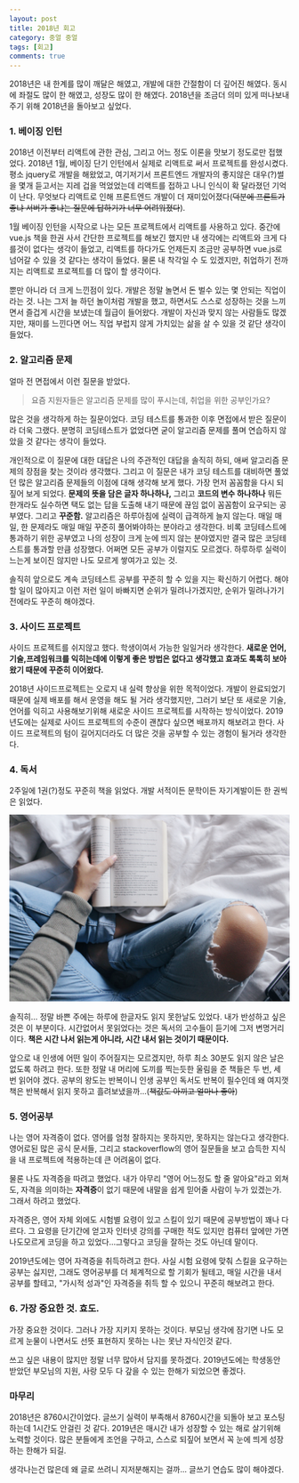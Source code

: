 ```yaml
---
layout: post
title: 2018년 회고
category: 중얼 중얼
tags: [회고]
comments: true
---
```


2018년은 내 한계를 많이 깨달은 해였고, 개발에 대한 간절함이 더 깊어진 해였다. 동시에 좌절도 많이 한 해였고, 성장도 많이 한 해였다. 2018년을 조금더 의미 있게 떠나보내주기 위해 2018년을 돌아보고 싶었다.

### 1. 베이징 인턴
2018년 이전부터 리액트에 관한 관심, 그리고 어느 정도 이론을 맛보기 정도로만 접했었다. 2018년 1월, 베이징 단기 인턴에서 실제로 리액트로 써서 프로젝트를 완성시켰다. 평소 jquery로 개발을 해왔었고, 여기저기서 프론트엔드 개발자의 좋지않은 대우(?)썰을 몇개 듣고서는 지레 겁을 먹었었는데 리액트를 접하고 나니 인식이 확 달라졌던 기억이 난다. 무엇보다 리액트로 인해 프론트엔드 개발이 더 재미있어졌다(~~덕분에 프론트가 좋냐 서버가 좋냐는 질문에 답하기가 너무 어려워졌다~~).

1월 베이징 인턴을 시작으로 나는 모든 프로젝트에서 리액트를 사용하고 있다. 중간에 vue.js 책을 한권 사서 간단한 프로젝트를 해보긴 했지만 내 생각에는 리액트와 크게 다를것이 없다는 생각이 들었고, 리액트를 하다가도 언제든지 조금만 공부하면 vue.js로 넘어갈 수 있을 것 같다는 생각이 들었다. 물론 내 착각일 수 도 있겠지만, 취업하기 전까지는 리액트로 프로젝트를 더 많이 할 생각이다. 

뿐만 아니라 더 크게 느낀점이 있다. 개발은 정말 놀면서 돈 벌수 있는 몇 안되는 직업이라는 것. 나는 그저 늘 하던 놀이처럼 개발을 했고, 하면서도 스스로 성장하는 것을 느끼면서 즐겁게 시간을 보냈는데 월급이 들어왔다. 개발이 자신과 맞지 않는 사람들도 많겠지만, 재미를 느낀다면 어느 직업 부럽지 않게 가치있는 삶을 살 수 있을 것 같단 생각이 들었다.

### 2. 알고리즘 문제
얼마 전 면접에서 이런 질문을 받았다. 
> 요즘 지원자들은 알고리즘 문제를 많이 푸시는데, 취업을 위한 공부인가요?

많은 것을 생각하게 하는 질문이었다. 코딩 테스트를 통과한 이후 면접에서 받은 질문이라 더욱 그랬다. 분명히 코딩테스트가 없었다면 굳이 알고리즘 문제를 풀며 연습하지 않았을 것 같다는 생각이 들었다.

개인적으로 이 질문에 대한 대답은 나의 주관적인 대답을 솔직히 하되, 애써 알고리즘 문제의 장점을 찾는 것이라 생각했다. 그리고 이 질문은 내가 코딩 테스트를 대비하면 풀었던 많은 알고리즘 문제들의 이점에 대해 생각해 보게 했다. 가장 먼저 꼼꼼함을 다시 되짚어 보게 되었다. **문제의 뜻을 담은 글자 하나하나,** 그리고 **코드의 변수 하나하나** 뭐든 한개라도 실수하면 택도 없는 답을 도출해 내기 때문에 끊임 없이 꼼꼼함이 요구되는 공부였다. 그리고 **꾸준함.** 알고리즘은 하루아침에 실력이 급격하게 늘지 않는다. 매일 매일, 한 문제라도 매일 매일 꾸준히 풀어봐야하는 분야라고 생각한다. 비록 코딩테스트에 통과하기 위한 공부였고 나의 성장이 크게 눈에 띄지 않는 분야였지만 결국 많은 코딩테스트를 통과할 만큼 성장했다. 어쩌면 모든 공부가 이럴지도 모르겠다. 하루하루 실력이 느는게 보이진 않지만 나도 모르게 쌓여가고 있는 것. 

솔직히 앞으로도 계속 코딩테스트 공부를 꾸준히 할 수 있을 지는 확신하기 어렵다. 해야할 일이 많아지고 이런 저런 일이 바빠지면 순위가 밀려나가겠지만, 순위가 밀려나가기 전에라도 꾸준히 해야겠다.

### 3. 사이드 프로젝트
사이드 프로젝트를 쉬지않고 했다. 학생이여서 가능한 일일거라 생각한다. **새로운 언어,기술,프레임워크를 익히는데에 이렇게 좋은 방법은 없다고 생각했고 효과도 톡톡히 보아왔기 때문에 꾸준히 이어왔다.**

2018년 사이드프로젝트는 오로지 내 실력 향상을 위한 목적이었다. 개발이 완료되었기 때문에 실제 배포를 해서 운영을 해도 될 거라 생각했지만, 그러기 보단 또 새로운 기술, 언어를 익히고 사용해보기위해 새로운 사이드 프로젝트를 시작하는 방식이었다. 2019년도에는 실제로 사이드 프로젝트의 수준이 괜찮다 싶으면 배포까지 해보려고 한다. 사이드 프로젝트의 텀이 길어지더라도 더 많은 것을 공부할 수 있는 경험이 될거라 생각한다.

### 4. 독서
2주일에 1권(?)정도 꾸준히 책을 읽었다. 개발 서적이든 문학이든 자기계발이든 한 권씩은 읽었다. 

![독서](/public/img/blabla/reading.jpg)

솔직히... 정말 바쁜 주에는 하루에 한글자도 읽지 못한날도 있었다. 내가 반성하고 싶은 것은 이 부분이다. 시간없어서 못읽었다는 것은 독서의 고수들이 듣기에 그저 변명거리이다. **책은 시간 나서 읽는게 아니라, 시간 내서 읽는 것이기 때문이다.**

앞으로 내 인생에 어떤 일이 주어질지는 모르겠지만, 하루 최소 30분도 읽지 않은 날은 없도록 하려고 한다. 또한 정말 내 머리에 도끼를 찍는듯한 울림을 준 책들은 두 번, 세 번 읽어야 겠다. 공부의 왕도는 반복이니 인생 공부인 독서도 반복이 필수인데 왜 여지껏 책은 반복해서 읽지 못하고 흘려보냈을까...(~~책값도 아끼고 얼마나 좋아~~)

### 5. 영어공부
나는 영어 자격증이 없다. 영어를 엄청 잘하지는 못하지만, 못하지는 않는다고 생각한다. 영어로된 많은 공식 문서들, 그리고 stackoverflow의 영어 질문들을 보고 습득한 지식을 내 프로젝트에 적용하는데 큰 어려움이 없다.

물론 나도 자격증을 따려고 했었다. 내가 아무리 "영어 어느정도 할 줄 알아요"라고 외쳐도, 자격을 의미하는 **자격증**이 없기 때문에 내말을 쉽게 믿어줄 사람이 누가 있겠는가. 그래서 하려고 했었다. 

자격증은, 영어 자체 외에도 시험별 요령이 있고 스킬이 있기 때문에 공부방법이 꽤나 다르다. 그 요령을 단기간에 얻고자 인터넷 강의를 구매한 적도 있지만 컴퓨터 앞에만 가면 나도모르게 코딩을 하고 있었다...그렇다고 코딩을 잘하는 것도 아닌데 말이다.

2019년도에는 영어 자격증을 취득하려고 한다. 사실 시험 요령에 맞춰 스킬을 요구하는 공부는 싫지만, 그래도 영어공부를 더 체계적으로 할 기회가 될테고, 매일 시간을 내서 공부를 할테고, "가시적 성과"인 자격증을 취득 할 수 있으니 꾸준히 해보려고 한다.

### 6. 가장 중요한 것. 효도.
가장 중요한 것이다. 그러나 가장 지키지 못하는 것이다. 부모님 생각에 잠기면 나도 모르게 눈물이 나면서도 선뜻 표현하지 못하는 나는 못난 자식인것 같다.

쓰고 싶은 내용이 많지만 정말 너무 많아서 담지를 못하겠다. 2019년도에는 학생동안 받았던 부모님의 지원, 사랑 모두 다 갚을 수 있는 한해가 되었으면 좋겠다.

### 마무리
2018년은 8760시간이었다. 글쓰기 실력이 부족해서 8760시간을 되돌아 보고 포스팅하는데 1시간도 안걸린 것 같다. 2019년은 매시간 내가 성장할 수 있는 해로 살기위해 노력할 것이다. 많은 분들에게 조언을 구하고, 스스로 되짚어 보면서 꼭 눈에 띄게 성장하는 한해가 되길.

생각나는건 많은데 왜 글로 쓰려니 지저분해지는 걸까... 글쓰기 연습도 많이 해야겠다.

